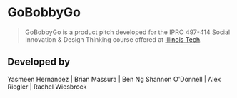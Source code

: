 # GoBobbyGo
> GoBobbyGo is a product pitch developed for the IPRO 497-414 Social Innovation & Design Thinking course offered at [Illinois Tech](https://www.iit.edu/ "Illinois Institute of Technology").

## Developed by
Yasmeen Hernandez | Brian Massura | Ben Ng
Shannon O'Donnell | Alex Riegler | Rachel Wiesbrock
